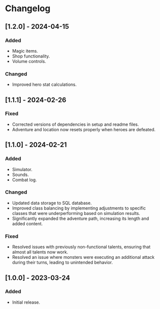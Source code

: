 # Changelog

## [1.2.0] - 2024-04-15
### Added
- Magic items.
- Shop functionality.
- Volume controls.

### Changed
- Improved hero stat calculations.

## [1.1.1] - 2024-02-26
### Fixed
- Corrected versions of dependencies in setup and readme files.
- Adventure and location now resets properly when heroes are defeated.

## [1.1.0] - 2024-02-21
### Added
- Simulator.
- Sounds.
- Combat log.

### Changed
- Updated data storage to SQL database.
- Improved class balancing by implementing adjustments to specific classes that were underperforming based on simulation results. 
- Significantly expanded the adventure path, increasing its length and added content.

### Fixed
- Resolved issues with previously non-functional talents, ensuring that almost all talents now work.
- Resolved an issue where monsters were executing an additional attack during their turns, leading to unintended behavior.

## [1.0.0] - 2023-03-24
### Added
- Initial release.